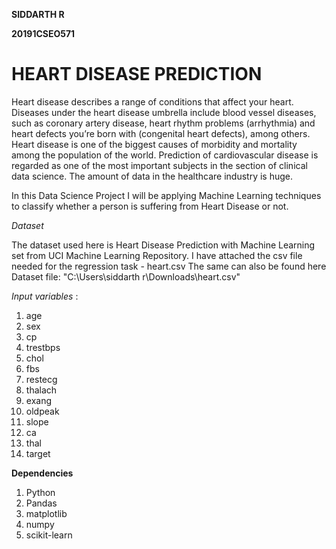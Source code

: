 **SIDDARTH R**

**20191CSEO571**

# HEART DISEASE PREDICTION

Heart disease describes a range of conditions that affect your heart. Diseases under the heart disease umbrella include blood vessel diseases, such as coronary artery disease, heart rhythm problems (arrhythmia) and heart defects you’re born with (congenital heart defects), among others.
Heart disease is one of the biggest causes of morbidity and mortality among the population of the world. Prediction of cardiovascular disease is regarded as one of the most important subjects in the section of clinical data science. The amount of data in the healthcare industry is huge.

In this Data Science Project I will be applying Machine Learning techniques to classify whether a person is suffering from Heart Disease or not.

*Dataset*

The dataset used here is Heart Disease Prediction with Machine Learning set from UCI Machine Learning Repository. I have attached the csv file needed for the regression task - heart.csv The same can also be found here Dataset file: "C:\Users\siddarth r\Downloads\heart.csv"

*Input variables* :

1. age
2. sex
3. cp
4. trestbps
5. chol
6. fbs
7. restecg
8. thalach
9. exang
10. oldpeak
11. slope
12. ca
13. thal
14. target

**Dependencies**

1. Python
2. Pandas
3. matplotlib
4. numpy
5. scikit-learn

